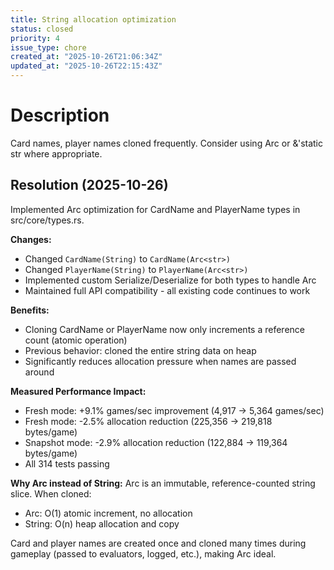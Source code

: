 ```yaml
---
title: String allocation optimization
status: closed
priority: 4
issue_type: chore
created_at: "2025-10-26T21:06:34Z"
updated_at: "2025-10-26T22:15:43Z"
---
```


# Description

Card names, player names cloned frequently.
Consider using Arc<str> or &'static str where appropriate.

## Resolution (2025-10-26)

Implemented Arc<str> optimization for CardName and PlayerName types in src/core/types.rs.

**Changes:**
- Changed `CardName(String)` to `CardName(Arc<str>)`
- Changed `PlayerName(String)` to `PlayerName(Arc<str>)`
- Implemented custom Serialize/Deserialize for both types to handle Arc<str>
- Maintained full API compatibility - all existing code continues to work

**Benefits:**
- Cloning CardName or PlayerName now only increments a reference count (atomic operation)
- Previous behavior: cloned the entire string data on heap
- Significantly reduces allocation pressure when names are passed around

**Measured Performance Impact:**
- Fresh mode: +9.1% games/sec improvement (4,917 → 5,364 games/sec)
- Fresh mode: -2.5% allocation reduction (225,356 → 219,818 bytes/game)
- Snapshot mode: -2.9% allocation reduction (122,884 → 119,364 bytes/game)
- All 314 tests passing

**Why Arc<str> instead of String:**
Arc<str> is an immutable, reference-counted string slice. When cloned:
- Arc<str>: O(1) atomic increment, no allocation
- String: O(n) heap allocation and copy

Card and player names are created once and cloned many times during gameplay (passed to evaluators, logged, etc.), making Arc<str> ideal.

